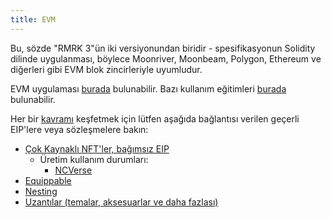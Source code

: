 ```yaml
---
title: EVM
---
```


Bu, sözde "RMRK 3"ün iki versiyonundan biridir - spesifikasyonun Solidity dilinde uygulanması, böylece Moonriver, Moonbeam, Polygon, Ethereum ve diğerleri gibi EVM blok zincirleriyle uyumludur.

EVM uygulaması [burada](https://github.com/rmrk-team/evm/tree/dev/contracts/RMRK) bulunabilir. Bazı kullanım eğitimleri [burada](https://github.com/rmrk-team/evm-sample-contracts) bulunabilir.

Her bir [kavramı](/concepts) keşfetmek için lütfen aşağıda bağlantısı verilen geçerli EIP'lere veya sözleşmelere bakın: 

- [Çok Kaynaklı NFT'ler, bağımsız EIP](https://github.com/rmrk-team/MultiResourceEIP)
   - Üretim kullanım durumları:
     - [NCVerse](https://neoncrisis.io/my-collection/ncverse)
- [Equippable](https://github.com/rmrk-team/evm/tree/dev/contracts/RMRK/equippable)
- [Nesting](https://github.com/rmrk-team/evm/tree/dev/contracts/RMRK/nesting)
- [Uzantılar (temalar, aksesuarlar ve daha fazlası)](https://github.com/rmrk-team/evm/tree/dev/contracts/RMRK/extension)

